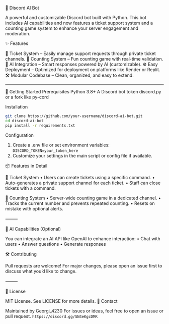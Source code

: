 🤖 Discord AI Bot

A powerful and customizable Discord bot built with Python. This bot includes AI capabilities and now features a ticket support system and a counting game system to enhance your server engagement and moderation.

✨ Features

🎫 Ticket System – Easily manage support requests through private ticket channels.
🔢 Counting System – Fun counting game with real-time validation.
🤖 AI Integration – Smart responses powered by AI (customizable).
⚙️ Easy Deployment – Optimized for deployment on platforms like Render or Replit.
🛠️ Modular Codebase – Clean, organized, and easy to extend.

---

🚀 Getting Started
Prerequisites
Python 3.8+
A Discord bot token
discord.py or a fork like py-cord

Installation
```bash
git clone https://github.com/your-username/discord-ai-bot.git
cd discord-ai-bot
pip install -r requirements.txt
```
Configuration
    
1. Create a .env file or set environment variables:
```DISCORD_TOKEN=your_token_here```
2. Customize your settings in the main script or config file if available.

📦 Features in Detail

🎫 Ticket System
    •    Users can create tickets using a specific command.
    •    Auto-generates a private support channel for each ticket.
    •    Staff can close tickets with a command.

🔢 Counting System
    •    Server-wide counting game in a dedicated channel.
    •    Tracks the current number and prevents repeated counting.
    •    Resets on mistake with optional alerts.

⸻

🧠 AI Capabilities (Optional)

You can integrate an AI API like OpenAI to enhance interaction:
    •    Chat with users
    •    Answer questions
    •    Generate responses

🛠 Contributing

Pull requests are welcome! For major changes, please open an issue first to discuss what you’d like to change.

⸻

📄 License

MIT License. See LICENSE for more details.
💬 Contact

Maintained by Georgi_4230
For issues or ideas, feel free to open an issue or pull request.
```https://discord.gg/SN4eKgcDMR```
